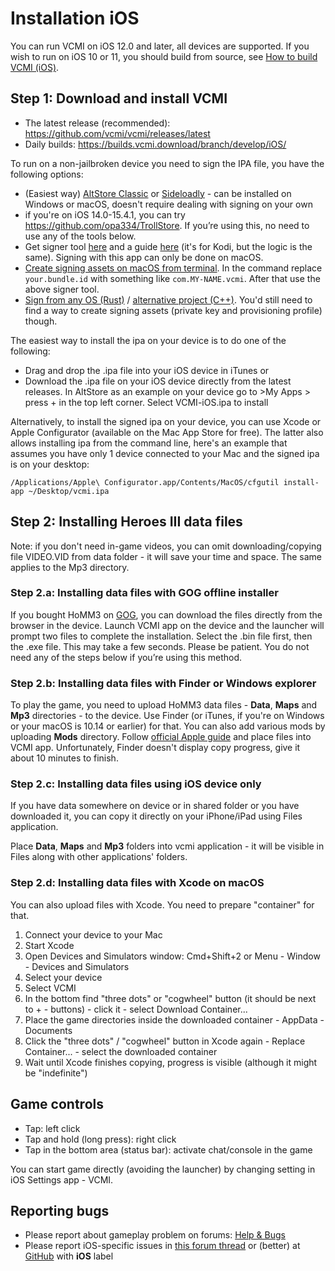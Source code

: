 # Installation iOS

You can run VCMI on iOS 12.0 and later, all devices are supported. If you wish to run on iOS 10 or 11, you should build from source, see [How to build VCMI (iOS)](../developers/Building_iOS.md).

## Step 1: Download and install VCMI

- The latest release (recommended): <https://github.com/vcmi/vcmi/releases/latest>
- Daily builds: <https://builds.vcmi.download/branch/develop/iOS/>

To run on a non-jailbroken device you need to sign the IPA file, you
have the following options:

- (Easiest way) [AltStore Classic](https://altstore.io/) or [Sideloadly](https://sideloadly.io/) - can be installed on Windows or macOS, doesn't require dealing with signing on your own 
- if you're on iOS 14.0-15.4.1, you can try <https://github.com/opa334/TrollStore>. If you’re using this, no need to use any of the tools below. 
- Get signer tool [here](https://dantheman827.github.io/ios-app-signer/) and a guide [here](https://forum.kodi.tv/showthread.php?tid=245978) (it's for Kodi, but the logic is the same). Signing with this app can only be done on macOS.
- [Create signing assets on macOS from terminal](https://github.com/kambala-decapitator/xcode-auto-signing-assets). In the command replace `your.bundle.id` with something like `com.MY-NAME.vcmi`. After that use the above signer tool.
- [Sign from any OS (Rust)](https://github.com/indygreg/PyOxidizer/tree/main/tugger-code-signing) / [alternative project (C++)](https://github.com/zhlynn/zsign). You'd still need to find a way to create signing assets (private key and provisioning profile) though.

The easiest way to install the ipa on your device is to do one of the following:
- Drag and drop the .ipa file into your iOS device in iTunes or
- Download the .ipa file on your iOS device directly from the latest releases. In AltStore as an example on your device go to >My Apps > press + in the top left corner. Select VCMI-iOS.ipa to install


Alternatively, to install the signed ipa on your device, you can use Xcode or Apple Configurator (available on the Mac App Store for free). The latter also allows installing ipa from the command line, here's an example that assumes you have only 1 device connected to your Mac and the signed ipa is on your desktop:

    /Applications/Apple\ Configurator.app/Contents/MacOS/cfgutil install-app ~/Desktop/vcmi.ipa

## Step 2: Installing Heroes III data files

Note: if you don't need in-game videos, you can omit downloading/copying file VIDEO.VID from data folder - it will save your time and space. The same applies to the Mp3 directory.

### Step 2.a: Installing data files with GOG offline installer

If you bought HoMM3 on [GOG](https://www.gog.com/de/game/heroes_of_might_and_magic_3_complete_edition), you can download the files directly from the browser in the device. Launch VCMI app on the device and the launcher will prompt two files to complete the installation. Select the .bin file first, then the .exe file. This may take a few seconds. Please be patient. You do not need any of the steps below if you’re using this method.

### Step 2.b: Installing data files with Finder or Windows explorer

To play the game, you need to upload HoMM3 data files - **Data**, **Maps** and **Mp3** directories - to the device. Use Finder (or iTunes, if you're on Windows or your macOS is 10.14 or earlier) for that. You can also add various mods by uploading **Mods** directory. Follow [official Apple guide](https://support.apple.com/en-us/HT210598) and place files into VCMI app. Unfortunately, Finder doesn't display copy progress, give it about 10 minutes to finish.

### Step 2.c: Installing data files using iOS device only

If you have data somewhere on device or in shared folder or you have downloaded it, you can copy it directly on your iPhone/iPad using Files application.

Place **Data**, **Maps** and **Mp3** folders into vcmi application - it will be visible in Files along with other applications' folders.

### Step 2.d: Installing data files with Xcode on macOS

You can also upload files with Xcode. You need to prepare "container" for that.

1. Connect your device to your Mac
2. Start Xcode
3. Open Devices and Simulators window: Cmd+Shift+2 or Menu - Window - Devices and Simulators
4. Select your device
5. Select VCMI
6. In the bottom find "three dots" or "cogwheel" button (it should be next to + - buttons) - click it - select Download Container... 
7. Place the game directories inside the downloaded container - AppData - Documents
8. Click the "three dots" / "cogwheel" button in Xcode again - Replace Container... - select the downloaded container
9. Wait until Xcode finishes copying, progress is visible (although it might be "indefinite")

## Game controls

- Tap: left click
- Tap and hold (long press): right click
- Tap in the bottom area (status bar): activate chat/console in the game

You can start game directly (avoiding the launcher) by changing setting in iOS Settings app - VCMI.

## Reporting bugs

- Please report about gameplay problem on forums: [Help & Bugs](https://forum.vcmi.eu/c/international-board/help-bugs)
- Please report iOS-specific issues in [this forum thread](https://forum.vcmi.eu/t/ios-port/820) or (better) at [GitHub](https://github.com/vcmi/vcmi/issues) with **iOS** label
